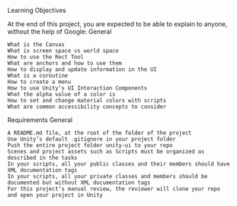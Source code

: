 Learning Objectives

At the end of this project, you are expected to be able to explain to anyone, without the help of Google:
General

    What is the Canvas
    What is screen space vs world space
    How to use the Rect Tool
    What are anchors and how to use them
    How to display and update information in the UI
    What is a coroutine
    How to create a menu
    How to use Unity’s UI Interaction Components
    What the alpha value of a color is
    How to set and change material colors with scripts
    What are common accessibility concepts to consider

Requirements
General

    A README.md file, at the root of the folder of the project
    Use Unity’s default .gitignore in your project folder
    Push the entire project folder unity-ui to your repo
    Scenes and project assets such as Scripts must be organized as described in the tasks
    In your scripts, all your public classes and their members should have XML documentation tags
    In your scripts, all your private classes and members should be documented but without XML documentation tags
    For this project’s manual review, the reviewer will clone your repo and open your project in Unity
